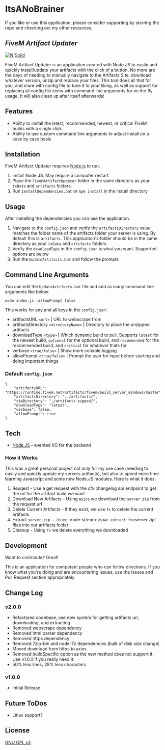 # ItsANoBrainer

If you like or use this application, please consider supporting by starring the repo and checking out my other resources.

## _FiveM Artifact Updater_

[![N|Solid](https://i.imgur.com/sfDPQf9.png)](https://nodejs.org/)

FiveM Artifact Updater is an application created with Node.JS to easily and quickly install/update your artifacts with the click of a button. No more are the days of needing to manually navigate to the Artifacts Site, download whatever version, unzip and replace your files. This tool does all that for you, and more with config file to tune it to your liking, as well as support for replacing all config file items with command line arguments for on the fly usage. It will also clean up after itself afterwards!

## Features
- Ability to install the latest, recommended, newest, or critical FiveM builds with a single click
- Ability to use custom command line arguments to adjust install on a case by case basis

## Installation
FiveM Artifact Updater requires [Node.js](https://nodejs.org/) to run.

1. Install Node.JS. May require a computer restart.
2. Place the `FiveMArtifactUpdater` folder in the same directory as your `txData` and `artifacts` folders
3. Run `InstallDependencies.bat` or `npm install` in the install directory 

## Usage
After installing the dependencies you can use the application. 

1. Navigate to the `config.json` and verify the `artifactsDirectory` value matches the folder name of the artifacts folder your server is using. By default this is `artifacts`. This application's folder should be in the same directory as your `txData` and `artifacts` folders. 
2. Verify the `downloadType` in the `config.json` is what you want. Supported options are below
3. Run the `UpdateArtifacts.bat` and follow the prompts


## Command Line Arguments
You can edit the `UpdateArtifacts.bat` file and add as many command line arguments like below:
```
node index.js -allowPrompt false
```

This works for any and all keys in the `config.json`:
- artifactsURL `<url>` | URL to webscrape from
- artifactsDirectory `<directoryName>` | Directory to place the unzipped artifacts
- downloadType `<type>` | Which dynamic build to pull. Supports `latest` for the newest build, `optional` for the optional build, and `recommended` for the recommended build, and `critical` for whatever thats for
- verbose `<true/false>` | Show more console logging 
- allowPrompt `<true/false>` | Prompt the user for input before starting and doing important things

### Default `config.json`
```
{
    "artifactsURL": "https://runtime.fivem.net/artifacts/fivem/build_server_windows/master",
    "artifactsDirectory": "../artifacts/",
    "zipDirectory": "./artifacts-zipped/",
    "downloadType": "latest",
    "verbose": false,
    "allowPrompt": true
}
```

## Tech
- [Node.JS](https://nodejs.org/en/) - evented I/O for the backend

### How it Works
This was a great personal project not only for my use case (needing to easily and quickly update my servers artifacts), but also to spend more time learning Javascript and some new Node.JS modules. Here is what it does:

1. Reuqest - Use a get request with the cfx changelog api endpoint to get the url for the artifact build we want
2. Download New Artifacts - Using `axios` we download the `server.zip` from the request url
3. Delete Current Artifacts - If they exist, we use `fs` to delete the current artifacts
4. Extract `server.zip - Using `node-stream-zip` we extract the `server.zip` files into our artifacts folder 
5. Cleanup - Using `fs` we delete everything we downloaded

## Development
Want to contribute? Great! 

This is an application for competant people who can follow directions. If you know what you're doing and are encountering issues, use the Issues and Pull Request section appropriately.

## Change Log
### v2.0.0
* Refactored codebase, use new system for getting artifacts url, downloading, and extracting
* Removed webscrape dependency
* Removed html parser dependency
* Removed https dependency
* Removed 7zip-bin and node-7z dependencies (bulk of disk size change)
* Moved download from https to axios
* Removed buildSpecific option as the new method does not support it. Use v1.0.0 if you really need it.
* 50% less lines, 28% less characters


### v1.0.0
* Initial Release 

## Future ToDos
* Linux support?

## License
[GNU GPL v3](http://www.gnu.org/licenses/gpl-3.0.html)
